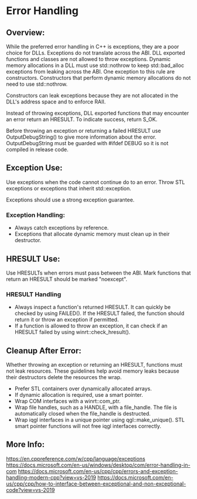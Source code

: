 Error Handling
==============

## Overview:
While the preferred error handling in C++ is exceptions, they are a poor choice 
for DLLs. Exceptions do not translate across the ABI. DLL exported functions 
and classes are not allowed to throw exceptions. Dynamic memory allocations in 
a DLL must use std::nothrow to keep std::bad_alloc exceptions from leaking 
across the ABI. One exception to this rule are constructors. Constructors that 
perform dynamic memory allocations do not need to use std::nothrow.  

Constructors can leak exceptions because they are not allocated in the DLL's 
address space and to enforce RAII.  

Instead of throwing exceptions, DLL exported functions that may encounter an 
error return an HRESULT. To indicate success, return S_OK.  

Before throwing an exception or returning a failed HRESULT use 
OutputDebugString() to give more information about the error. OutputDebugString 
must be guarded with #ifdef DEBUG so it is not compiled in release code.

## Exception Use:
Use exceptions when the code cannot continue do to an error. Throw STL 
exceptions or exceptions that inherit std::exception.  

Exceptions should use a strong exception guarantee.

### Exception Handling:
* Always catch exceptions by reference.
* Exceptions that allocate dynamic memory must clean up in their destructor.

## HRESULT Use:
Use HRESULTs when errors must pass between the ABI. Mark functions that return 
an HRESULT should be marked "noexcept".

### HRESULT Handling
* Always inspect a function's returned HRESULT. It can quickly be checked by 
  using FAILED(). If the HRESULT failed, the function should return it or
  throw an exception if permitted.
* If a function is allowed to throw an exception, it can check if an HRESULT 
  failed by using winrt::check_hresult().

## Cleanup After Error:
Whether throwing an exception or returning an HRESULT, functions must not leak
resources. These guidelines help avoid memory leaks because their destructors 
delete the resources the wrap.
* Prefer STL containers over dynamically allocated arrays.
* If dynamic allocation is required, use a smart pointer.
* Wrap COM interfaces with a winrt::com_ptr.
* Wrap file handles, such as a HANDLE, with a file_handle. The file is  
  automatically closed when the file_handle is destructed.
* Wrap iqgl interfaces in a unique pointer using qgl::make_unique(). STL smart
  pointer functions will not free iqgl interfaces correctly. 

## More Info:
https://en.cppreference.com/w/cpp/language/exceptions
https://docs.microsoft.com/en-us/windows/desktop/com/error-handling-in-com
https://docs.microsoft.com/en-us/cpp/cpp/errors-and-exception-handling-modern-cpp?view=vs-2019
https://docs.microsoft.com/en-us/cpp/cpp/how-to-interface-between-exceptional-and-non-exceptional-code?view=vs-2019